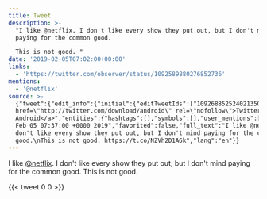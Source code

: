 ```yaml
---
title: Tweet
description: >-
  "I like @netflix. I don't like every show they put out, but I don't mind
  paying for the common good.

  This is not good. "
date: '2019-02-05T07:02:00+00:00'
links:
  - 'https://twitter.com/observer/status/1092589880276852736'
mentions:
  - '@netflix'
source: >-
  {"tweet":{"edit_info":{"initial":{"editTweetIds":["1092688525240213504"],"editableUntil":"2019-02-05T08:37:00.245Z","editsRemaining":"5","isEditEligible":true}},"retweeted":false,"source":"<a
  href=\"http://twitter.com/download/android\" rel=\"nofollow\">Twitter for
  Android</a>","entities":{"hashtags":[],"symbols":[],"user_mentions":[{"name":"Netflix","screen_name":"netflix","indices":["7","15"],"id_str":"16573941","id":"16573941"}],"urls":[{"url":"https://t.co/NZVh2D1A6k","expanded_url":"https://twitter.com/observer/status/1092589880276852736","display_url":"twitter.com/observer/statu…","indices":["118","141"]}]},"display_text_range":["0","141"],"favorite_count":"0","id_str":"1092688525240213504","truncated":false,"retweet_count":"0","id":"1092688525240213504","possibly_sensitive":false,"created_at":"Tue
  Feb 05 07:37:00 +0000 2019","favorited":false,"full_text":"I like @netflix. I
  don't like every show they put out, but I don't mind paying for the common
  good.\nThis is not good. https://t.co/NZVh2D1A6k","lang":"en"}}
---
```

I like [@netflix](https://twitter.com/@netflix). I don't like every show they put out, but I don't mind paying for the common good.
This is not good. 
    
{{< tweet 0 0 >}}
    
